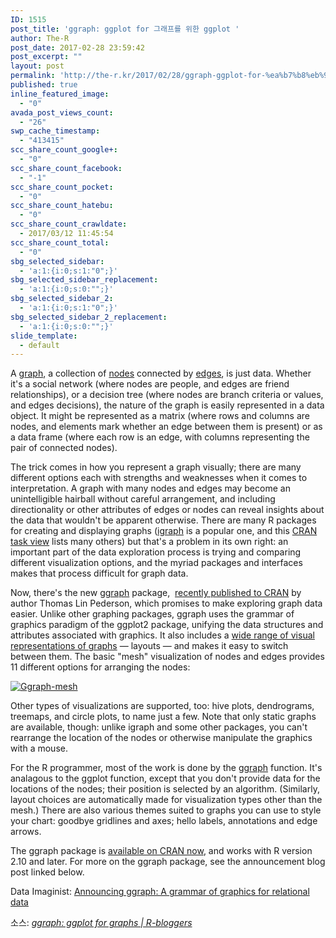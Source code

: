 ```yaml
---
ID: 1515
post_title: 'ggraph: ggplot for 그래프를 위한 ggplot '
author: The-R
post_date: 2017-02-28 23:59:42
post_excerpt: ""
layout: post
permalink: 'http://the-r.kr/2017/02/28/ggraph-ggplot-for-%ea%b7%b8%eb%9e%98%ed%94%84%eb%a5%bc-%ec%9c%84%ed%95%9c-ggplot/'
published: true
inline_featured_image:
  - "0"
avada_post_views_count:
  - "26"
swp_cache_timestamp:
  - "413415"
scc_share_count_google+:
  - "0"
scc_share_count_facebook:
  - "-1"
scc_share_count_pocket:
  - "0"
scc_share_count_hatebu:
  - "0"
scc_share_count_crawldate:
  - 2017/03/12 11:45:54
scc_share_count_total:
  - "0"
sbg_selected_sidebar:
  - 'a:1:{i:0;s:1:"0";}'
sbg_selected_sidebar_replacement:
  - 'a:1:{i:0;s:0:"";}'
sbg_selected_sidebar_2:
  - 'a:1:{i:0;s:1:"0";}'
sbg_selected_sidebar_2_replacement:
  - 'a:1:{i:0;s:0:"";}'
slide_template:
  - default
---
```

<div>

A g<a href="https://en.wikipedia.org/wiki/Graph_(discrete_mathematics)" target="_blank" rel="nofollow">raph</a>, a collection of <a href="http://www.data-imaginist.com/2017/ggraph-introduction-nodes/" target="_blank" rel="nofollow">nodes</a> connected by <a href="http://www.data-imaginist.com/2017/ggraph-introduction-edges/" target="_blank" rel="nofollow">edges</a>, is just data. Whether it's a social network (where nodes are people, and edges are friend relationships), or a decision tree (where nodes are branch criteria or values, and edges decisions), the nature of the graph is easily represented in a data object. It might be represented as a matrix (where rows and columns are nodes, and elements mark whether an edge between them is present) or as a data frame (where each row is an edge, with columns representing the pair of connected nodes).

The trick comes in how you represent a graph visually; there are many different options each with strengths and weaknesses when it comes to interpretation. A graph with many nodes and edges may become an unintelligible hairball without careful arrangement, and including directionality or other attributes of edges or nodes can reveal insights about the data that wouldn't be apparent otherwise. There are many R packages for creating and displaying graphs (<a href="https://mran.microsoft.com/package/igraph/" target="_blank" rel="nofollow">igraph</a> is a popular one, and this <a href="https://cran.r-project.org/web/views/gR.html" target="_blank" rel="nofollow">CRAN task view</a> lists many others) but that's a problem in its own right: an important part of the data exploration process is trying and comparing different visualization options, and the myriad packages and interfaces makes that process difficult for graph data.

Now, there's the new <a href="https://mran.microsoft.com/package/ggraph/" target="_blank" rel="nofollow">ggraph</a> package,  <a href="http://www.data-imaginist.com/2017/Announcing-ggraph/" target="_blank" rel="nofollow">recently published to CRAN</a> by author Thomas Lin Pederson, which promises to make exploring graph data easier. Unlike other graphing packages, ggraph uses the grammar of graphics paradigm of the ggplot2 package, unifying the data structures and attributes associated with graphics. It also includes a <a href="http://www.data-imaginist.com/2017/ggraph-introduction-layouts/" target="_blank" rel="nofollow">wide range of visual representations of graphs</a> — layouts — and makes it easy to switch between them. The basic "mesh" visualization of nodes and edges provides 11 different options for arranging the nodes:

<a class="asset-img-link" href="http://revolution-computing.typepad.com/.a/6a010534b1db25970b01b7c8dac48f970b-pi" target="_blank" rel="nofollow"><img class="asset  asset-image at-xid-6a010534b1db25970b01b7c8dac48f970b image-full img-responsive" title="Ggraph-mesh" src="http://revolution-computing.typepad.com/.a/6a010534b1db25970b01b7c8dac48f970b-800wi" alt="Ggraph-mesh" border="0" data-lazy-loaded="true" /></a>

Other types of visualizations are supported, too: hive plots, dendrograms, treemaps, and circle plots, to name just a few. Note that only static graphs are available, though: unlike igraph and some other packages, you can't rearrange the location of the nodes or otherwise manipulate the graphics with a mouse.

For the R programmer, most of the work is done by the <a href="https://www.rdocumentation.org/packages/ggraph/versions/0.1.1/topics/ggraph" target="_blank" rel="nofollow">ggraph</a> function. It's analagous to the ggplot function, except that you don't provide data for the locations of the nodes; their position is selected by an algorithm. (Similarly, layout choices are automatically made for visualization types other than the mesh.) There are also various themes suited to graphs you can use to style your chart: goodbye gridlines and axes; hello labels, annotations and edge arrows.

The ggraph package is <a href="https://mran.microsoft.com/package/ggraph/" target="_blank" rel="nofollow">available on CRAN now</a>, and works with R version 2.10 and later. For more on the ggraph package, see the announcement blog post linked below.

Data Imaginist: <a href="http://www.data-imaginist.com/2017/Announcing-ggraph/" target="_blank" rel="nofollow">Announcing ggraph: A grammar of graphics for relational data</a>

</div>
<div id="jp-relatedposts" class="jp-relatedposts"></div>
소스: <em><a href="https://www.r-bloggers.com/ggraph-ggplot-for-graphs/">ggraph: ggplot for graphs | R-bloggers</a></em>